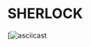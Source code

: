 # SHERLOCK 

[![asciicast](https://raw.githubusercontent.com/sherlock-project/sherlock/master/images/sherlock_demo.gif)


